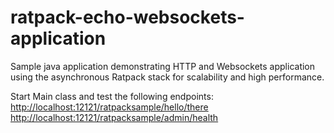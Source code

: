 # ratpack-echo-websockets-application
Sample java application demonstrating HTTP and Websockets application using the asynchronous Ratpack stack for scalability and high performance.

Start Main class and test the following endpoints:
<a href="http://localhost:12121/ratpacksample/hello/there">http://localhost:12121/ratpacksample/hello/there<a>
<a href="http://localhost:12121/ratpacksample/admin/health">http://localhost:12121/ratpacksample/admin/health<a>
